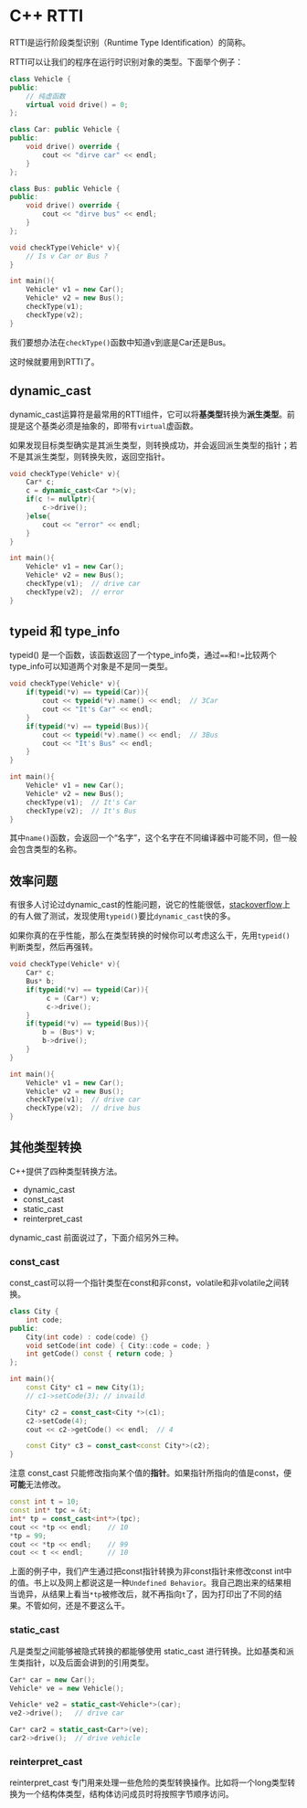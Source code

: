# C++ RTTI
RTTI是运行阶段类型识别（Runtime Type Identification）的简称。

RTTI可以让我们的程序在运行时识别对象的类型。下面举个例子：
```cpp
class Vehicle {
public:
    // 纯虚函数
    virtual void drive() = 0;
};

class Car: public Vehicle {
public:
    void drive() override {
        cout << "dirve car" << endl;
    }
};

class Bus: public Vehicle {
public:
    void drive() override {
        cout << "dirve bus" << endl;
    }
};

void checkType(Vehicle* v){
    // Is v Car or Bus ?
}

int main(){
    Vehicle* v1 = new Car();
    Vehicle* v2 = new Bus();
    checkType(v1);
    checkType(v2);
}
```

我们要想办法在`checkType()`函数中知道v到底是Car还是Bus。

这时候就要用到RTTI了。

## dynamic_cast
dynamic_cast运算符是最常用的RTTI组件，它可以将**基类型**转换为**派生类型**。前提是这个基类必须是抽象的，即带有`virtual`虚函数。

如果发现目标类型确实是其派生类型，则转换成功，并会返回派生类型的指针；若不是其派生类型，则转换失败，返回空指针。

```cpp
void checkType(Vehicle* v){
    Car* c;
    c = dynamic_cast<Car *>(v);
    if(c != nullptr){
        c->drive();
    }else{
        cout << "error" << endl;
    }
}

int main(){
    Vehicle* v1 = new Car();
    Vehicle* v2 = new Bus();
    checkType(v1);  // drive car
    checkType(v2);  // error
}
```

## typeid 和 type_info
typeid() 是一个函数，该函数返回了一个type_info类，通过`==`和`!=`比较两个type_info可以知道两个对象是不是同一类型。

```cpp
void checkType(Vehicle* v){
    if(typeid(*v) == typeid(Car)){
        cout << typeid(*v).name() << endl;  // 3Car
        cout << "It's Car" << endl;
    }
    if(typeid(*v) == typeid(Bus)){
        cout << typeid(*v).name() << endl;  // 3Bus
        cout << "It's Bus" << endl;
    }
}

int main(){
    Vehicle* v1 = new Car();
    Vehicle* v2 = new Bus();
    checkType(v1);  // It's Car
    checkType(v2);  // It's Bus
}
```
其中`name()`函数，会返回一个“名字”，这个名字在不同编译器中可能不同，但一般会包含类型的名称。

## 效率问题
有很多人讨论过dynamic_cast的性能问题，说它的性能很低，[stackoverflow](https://stackoverflow.com/questions/579887/how-expensive-is-rtti)上的有人做了测试，发现使用`typeid()`要比`dynamic_cast`快的多。

如果你真的在乎性能，那么在类型转换的时候你可以考虑这么干，先用`typeid()`判断类型，然后再强转。
```cpp
void checkType(Vehicle* v){
    Car* c;
    Bus* b;
    if(typeid(*v) == typeid(Car)){
         c = (Car*) v;
         c->drive();
    }
    if(typeid(*v) == typeid(Bus)){
        b = (Bus*) v;
        b->drive();
    }
}

int main(){
    Vehicle* v1 = new Car();
    Vehicle* v2 = new Bus();
    checkType(v1);  // drive car
    checkType(v2);  // drive bus
}
```

## 其他类型转换
C++提供了四种类型转换方法。
- dynamic_cast
- const_cast
- static_cast
- reinterpret_cast

dynamic_cast 前面说过了，下面介绍另外三种。

### const_cast
const_cast可以将一个指针类型在const和非const，volatile和非volatile之间转换。
```cpp
class City {
    int code;
public:
    City(int code) : code(code) {}
    void setCode(int code) { City::code = code; }
    int getCode() const { return code; }
};

int main(){
    const City* c1 = new City(1);
    // c1->setCode(3); // invaild

    City* c2 = const_cast<City *>(c1);
    c2->setCode(4);
    cout << c2->getCode() << endl;  // 4

    const City* c3 = const_cast<const City*>(c2);
}
```

注意 const_cast 只能修改指向某个值的**指针**。如果指针所指向的值是const，便**可能**无法修改。
```cpp
const int t = 10;
const int* tpc = &t;
int* tp = const_cast<int*>(tpc);
cout << *tp << endl;    // 10
*tp = 99;
cout << *tp << endl;    // 99
cout << t << endl;      // 10
```
上面的例子中，我们产生通过把const指针转换为非const指针来修改const int中的值。书上以及网上都说这是一种`Undefined Behavior`。我自己跑出来的结果相当诡异，从结果上看当`*tp`被修改后，就不再指向`t`了，因为打印出了不同的结果。不管如何，还是不要这么干。

### static_cast
凡是类型之间能够被隐式转换的都能够使用 static_cast 进行转换。比如基类和派生类指针，以及后面会讲到的引用类型。
```cpp
Car* car = new Car();
Vehicle* ve = new Vehicle();

Vehicle* ve2 = static_cast<Vehicle*>(car);
ve2->drive();   // drive car

Car* car2 = static_cast<Car*>(ve);
car2->drive();  // drive vehicle
```

### reinterpret_cast
reinterpret_cast 专门用来处理一些危险的类型转换操作。比如将一个long类型转换为一个结构体类型，结构体访问成员时将按照字节顺序访问。







